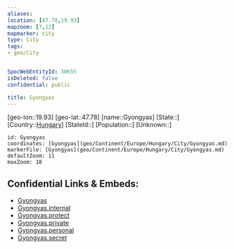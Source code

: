```yaml
---
aliases: 
location: [47.78,19.93]
mapzoom: [7,12] 
mapmarker: city 
type: City
tags:
- geo/City


SpocWebEntityId: 30655
isDeleted: false
confidential: public

title: Gyongyas
---
```

[geo-lon::19.93]
[geo-lat::47.78]
[name::Gyongyas]
[State::]
[Country::[Hungary](geo/Continent/Europe/Hungary.md)]
[StateId::]
[Population::]
[Unknown::]


```leaflet
id: Gyongyas
coordinates: [Gyongyas](geo/Continent/Europe/Hungary/City/Gyongyas.md)
markerFile: [Gyongyas](geo/Continent/Europe/Hungary/City/Gyongyas.md)
defaultZoom: 11 
maxZoom: 18
```


## Confidential Links & Embeds: 
- [Gyongyas](../../../../../../_public/geo/Continent/Europe/Hungary/City/Gyongyas.md) 
- [Gyongyas.internal](../../../../../../_internal/geo/Continent/Europe/Hungary/City/Gyongyas.internal.md) 
- [Gyongyas.protect](../../../../../../_protect/geo/Continent/Europe/Hungary/City/Gyongyas.protect.md) 
- [Gyongyas.private](../../../../../../_private/geo/Continent/Europe/Hungary/City/Gyongyas.private.md) 
- [Gyongyas.personal](../../../../../../_personal/geo/Continent/Europe/Hungary/City/Gyongyas.personal.md) 
- [Gyongyas.secret](../../../../../../_secret/geo/Continent/Europe/Hungary/City/Gyongyas.secret.md) 
